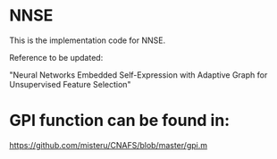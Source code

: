 # NNSE

This is the implementation code for NNSE.

Reference to be updated: 

"Neural Networks Embedded Self-Expression with Adaptive Graph for Unsupervised Feature Selection"


# GPI function can be found in:
https://github.com/misteru/CNAFS/blob/master/gpi.m
